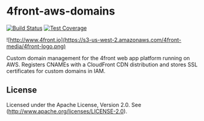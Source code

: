# 4front-aws-domains

[![Build Status][travis-image]][travis-url]
[![Test Coverage][coveralls-image]][coveralls-url]

![http://www.4front.io](https://s3-us-west-2.amazonaws.com/4front-media/4front-logo.png)

Custom domain management for the 4front web app platform running on AWS. Registers CNAMEs with a CloudFront CDN distribution and stores SSL certificates for custom domains in IAM.

## License
Licensed under the Apache License, Version 2.0. See (http://www.apache.org/licenses/LICENSE-2.0).

[travis-image]: https://travis-ci.org/4front/aws-domains.svg
[travis-url]: https://travis-ci.org/4front/aws-domains
[coveralls-image]: https://coveralls.io/repos/4front/aws-domains/badge.svg?branch=master
[coveralls-url]: https://coveralls.io/r/4front/aws-domains?branch=master
